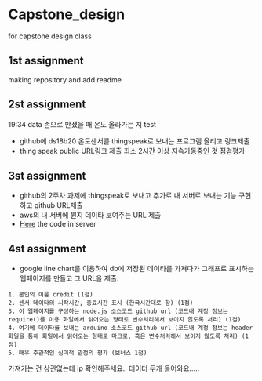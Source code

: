 # Capstone_design
for capstone design class

## 1st assignment
making repository and add readme

## 2st assignment
19:34 data 손으로 만졌을 때 온도 올라가는 지 test

- github에 ds18b20 온도센서를 thingspeak로 보내는 프로그램 올리고 링크제출
- thing speak public URL링크 제출 최소 2시간 이상 지속가동중인 것 점검평가

## 3st assignment
- github의 2주차 과제에 thingspeak로 보내고 추가로 내 서버로 보내는 기능 구현하고 github URL제출
- aws의 내 서버에 뭔지 데이타 보여주는 URL 제출
- [Here](https://github.com/micaellajimini/cap_design_code) the code in server

## 4st assignment
- google line chart를 이용하여 db에 저장된 데이타를 가져다가 그래프로 표시하는 웹페이지를 만들고 그 URL을 제출.
```
1. 본인의 이름 credit (1점)
2. 센서 데이타의 시작시간, 종료시간 표시 (한국시간대로 함) (1점)
3. 이 웹페이지를 구성하는 node.js 소스코드 github url (코드내 계정 정보는 require()를 이용 화일에서 읽어오는 형태로 변수처리해서 보이지 않도록 처리) (1점)
4. 여기에 데이타를 보내는 arduino 소스코드 github url (코드내 계정 정보는 header화일을 통해 화일에서 읽어오는 형태로 마크로, 혹은 변수처리해서 보이지 않도록 처리) (1점)
5. 매우 주관적인 심미적 관점의 평가 (보너스 1점)
```
가져가는 건 상관없는데 ip 확인해주세요.. 데이터 두개 들어와요.....
